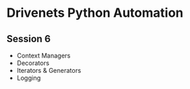 # Drivenets Python Automation 
## Session 6
- Context Managers
- Decorators
- Iterators & Generators
- Logging